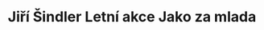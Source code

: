 ---
id: 319b026e-bacf-455f-a112-fe845d276fc0
title: "Jiří Šindler Letní akce Jako za mlada"
price: 20000
year: 2014
description: "Tento kousek Nadačního fondu přispívá k organizaci již tradiční společensko-kulturní akce „Jako za mlada“, která je letos navíc postavena jako „inkubátor“ mladých nebo studentských kapel / umělců, kteří budou mít mnohdy poprvé možnost vystoupit na takto profesionálně zorganizované akci za značné podpory pořadatelů. Pořadatelé tak chtějí ukázat, že není třeba navštěvovat podobné akce jen pasivně, není nic složitého aktivně se zapojit."
kouskovani: false
locationName: undefined
position:
  lng: 17.9788929441013
  lat: 49.79085539860603
---